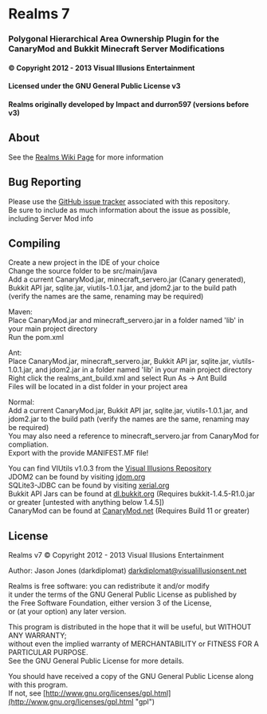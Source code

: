 ﻿# Realms 7 #
### Polygonal Hierarchical Area Ownership Plugin for the CanaryMod and Bukkit Minecraft Server Modifications ###
#### &copy; Copyright 2012 - 2013 Visual Illusions Entertainment ####
#### Licensed under the GNU General Public License v3 ####
#### Realms originally developed by Impact and durron597 (versions before v3) ####

## About ##
See the [Realms Wiki Page](http://wiki.visualillusionsent.net/Realms "wiki_realms") for more information

## Bug Reporting ##
Please use the [GitHub issue tracker](https://github.com/Visual-Illusions/Realms/issues "issues") associated with this repository.<br>
Be sure to include as much information about the issue as possible, including Server Mod info

## Compiling ##
Create a new project in the IDE of your choice<br>
Change the source folder to be src/main/java<br>
Add a current CanaryMod.jar, minecraft_servero.jar (Canary generated), Bukkit API jar, sqlite.jar, viutils-1.0.1.jar, and jdom2.jar to the build path  (verify the names are the same, renaming may be required)<br>

Maven:<br>
Place CanaryMod.jar and minecraft_servero.jar in a folder named 'lib' in your main project directory<br>
Run the pom.xml<br>

Ant:<br>
Place CanaryMod.jar, minecraft_servero.jar, Bukkit API jar, sqlite.jar, viutils-1.0.1.jar, and jdom2.jar in a folder named 'lib' in your main project directory<br>
Right click the realms_ant_build.xml and select Run As -> Ant Build<br>
Files will be located in a dist folder in your project area<br>

Normal:<br>
Add a current CanaryMod.jar, Bukkit API jar, sqlite.jar, viutils-1.0.1.jar, and jdom2.jar to the build path  (verify the names are the same, renaming may be required)<br>
You may also need a reference to minecraft_servero.jar from CanaryMod for compliation.<br>
Export with the provide MANIFEST.MF file!<br>

You can find VIUtils v1.0.3 from the [Visual Illusions Repository](http://repo.visualillusionsent.net/net/visualillusionsent/viutils/1.0.3/viutils-1.0.3.jar "viutils-download")<br>
JDOM2 can be found by visiting [jdom.org](http://www.jdom.org/downloads/index.html "jdom")<br>
SQLite3-JDBC can be found by visiting [xerial.org](http://www.xerial.org/maven/repository/artifact/org/xerial/sqlite-jdbc/3.7.2/ "sqlite-jdbc")<br>
Bukkit API Jars can be found at [dl.bukkit.org](http://dl.bukkit.org/downloads/bukkit/ "bukkit-api") (Requires bukkit-1.4.5-R1.0.jar or greater [untested with anything below 1.4.5])<br>
CanaryMod can be found at [CanaryMod.net](http://www.canarymod.net/download "canary")  (Requires Build 11 or greater)

## License ##
Realms v7
&copy; Copyright 2012 - 2013 Visual Illusions Entertainment

Author: Jason Jones (darkdiplomat) <darkdiplomat@visualillusionsent.net>

Realms is free software: you can redistribute it and/or modify<br>
it under the terms of the GNU General Public License as published by<br>
the Free Software Foundation, either version 3 of the License,<br>
or (at your option) any later version.

This program is distributed in the hope that it will be useful, but WITHOUT ANY WARRANTY; <br>
without even the implied warranty of MERCHANTABILITY or FITNESS FOR A PARTICULAR PURPOSE.<br>
See the GNU General Public License for more details.

You should have received a copy of the GNU General Public License along with this program.<br>
If not, see [http://www.gnu.org/licenses/gpl.html](http://www.gnu.org/licenses/gpl.html "gpl")
